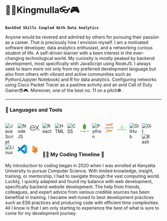 # 🐱‍🏍Kingmulla👓🎮

 **`BackEnd Skills Coupled With Data Analytics`**

Anyone would be revered and admired by others for pursuing their passion as a career. That is preciously how I envision myself. I am a motivated software developer, data analytics enthusiast, and a networking curious student of life. A self-driven learner with a keen interest in the ever-changing technological world. My curiosity is mostly peaked by backend development, most specifically with JavaScript using NodeJS. I always seek to learn more not only from my preferred development language but also from others with vibrant and active communities such as Python(Jupyter Notebook) and R for data analytics. Configuring networks using Cisco Packet Tracer as a pastime activity and an avid Call of Duty Gamer😎🎮. Moreover, one of the best no. 11 on a pitch⚽.

---
### 🧰 Languages and Tools

<br />
<img align="left" alt="JavaScript" width="30px" style="padding-right:10px;" src="https://cdn.jsdelivr.net/gh/devicons/devicon/icons/javascript/javascript-plain.svg" />
<img align="left" alt="NodeJS" width="30px" style="padding-right:10px;" src="https://cdn.jsdelivr.net/gh/devicons/devicon/icons/nodejs/nodejs-original.svg" />
<img align="left" alt="Express" width="30px" style="padding-right:10px;" src="https://raw.githubusercontent.com/devicons/devicon/v2.15.1/icons/express/express-original.svg" />
<img align="left" alt="React" width="30px" style="padding-right:10px;" src="https://cdn.jsdelivr.net/gh/devicons/devicon/icons/react/react-original.svg" />
<img align="left" alt="HTML" width="30px" style="padding-right:10px;" src="https://cdn.jsdelivr.net/gh/devicons/devicon/icons/html5/html5-plain.svg" />
<img align="left" alt="CSS" width="30px" style="padding-right:10px;" src="https://cdn.jsdelivr.net/gh/devicons/devicon/icons/css3/css3-plain.svg" />
<img align="left" alt="MongoDB" width="30px" style="padding-right:10px;" src="https://raw.githubusercontent.com/devicons/devicon/v2.15.1/icons/mongodb/mongodb-original-wordmark.svg" />
<img align="left" alt="Python" width="30px" style="padding-right:10px;" src="https://cdn.jsdelivr.net/gh/devicons/devicon/icons/python/python-plain.svg" />
<img align="left" alt="Jupyter" width="30px" style="padding-right:10px;" src="https://raw.githubusercontent.com/devicons/devicon/v2.15.1/icons/jupyter/jupyter-original-wordmark.svg" />
<img align="left" alt="Anaconda" width="30px" style="padding-right:10px;" src="https://raw.githubusercontent.com/devicons/devicon/v2.15.1/icons/anaconda/anaconda-original-wordmark.svg" />
<img align="left" alt="GitHub" width="30px" style="padding-right:10px;" src="https://cdn.jsdelivr.net/gh/devicons/devicon/icons/github/github-original.svg" />
<img align="left" alt="Git" width="30px" style="padding-right:10px;" src="https://cdn.jsdelivr.net/gh/devicons/devicon/icons/git/git-original.svg" />
<img align="left" alt="Bash" width="30px" style="padding-right:10px;" src="https://cdn.jsdelivr.net/gh/devicons/devicon/icons/bash/bash-original.svg" />
<img align="left" alt="Linux" width="30px" style="padding-right:10px;" src="https://cdn.jsdelivr.net/gh/devicons/devicon/icons/linux/linux-original.svg" />
<img align="left" alt="VisualStudio Code" width="30px" style="padding-right:10px;" src="https://raw.githubusercontent.com/devicons/devicon/v2.15.1/icons/vscode/vscode-original.svg" />
<img align="left" alt="Firebase" width="30px" style="padding-right:10px;" src="https://raw.githubusercontent.com/devicons/devicon/v2.15.1/icons/firebase/firebase-plain.svg"/>
<br />
<br />
<br />

#

<summary><h3>👨‍💻 My Coding Timeline 📅</h3></summary>
My introduction to coding began in 2020 when I was enrolled at Kenyatta University to pursue Computer Science. With limited knowledge, insight, training, or mentorship, I had to navigate through the vast computing world. Luckily, I quickly adapted and found my balance with web development, specifically backend website development. The help from friends, colleagues, and expert advice from various credible sources has been benefitial in training. I became well-tuned to best development practices such as ES6 practices and producing code with efficient time complexities. All I know is that I am only starting to experience the best of what is sure to come for my development journey.

<!--
**kingmulla79/kingmulla79** is a ✨ _special_ ✨ repository because its `README.md` (this file) appears on your GitHub profile.

Here are some ideas to get you started:

- 🔭 I’m currently working on backend development of a revolutionary Ecommerce Platform 💯
- 🌱 I’m currently learning 
- 👯 I’m looking to collaborate on ...
- 🤔 I’m looking for help with ...
- 💬 Ask me about The most pragmatic and adaptive person with less to say.
- 📫 How to reach me: ...
- 😄 Pronouns: HIM
- ⚡ Fun fact: ...
-->
